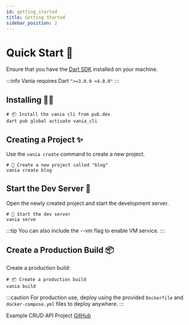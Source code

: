 ```yaml
---
id: getting_started
title: Getting Started
sidebar_position: 2
---
```


# Quick Start 🚀

Ensure that you have the [Dart SDK](https://dart.dev) installed on your machine.

:::info
Vania requires Dart `">=3.0.0 <4.0.0"`
:::

## Installing 🧑‍💻

```shell
# 📦 Install the vania cli from pub.dev
dart pub global activate vania_cli
```

## Creating a Project ✨

Use the `vania create` command to create a new project.

```shell
# 🚀 Create a new project called "blog"
vania create blog
```

## Start the Dev Server 🏁

Open the newly created project and start the development server.

```shell
# 🏁 Start the dev server
vania serve
```

:::tip
You can also include the --vm flag to enable VM service.
:::

## Create a Production Build 📦

Create a production build:

```shell
# 📦 Create a production build
vania build
```

:::caution
For production use, deploy using the provided `Dockerfile` and `docker-compose.yml` files to deploy anywhere.
:::

Example CRUD API Project [GitHub](https://github.com/vania-dart/example)